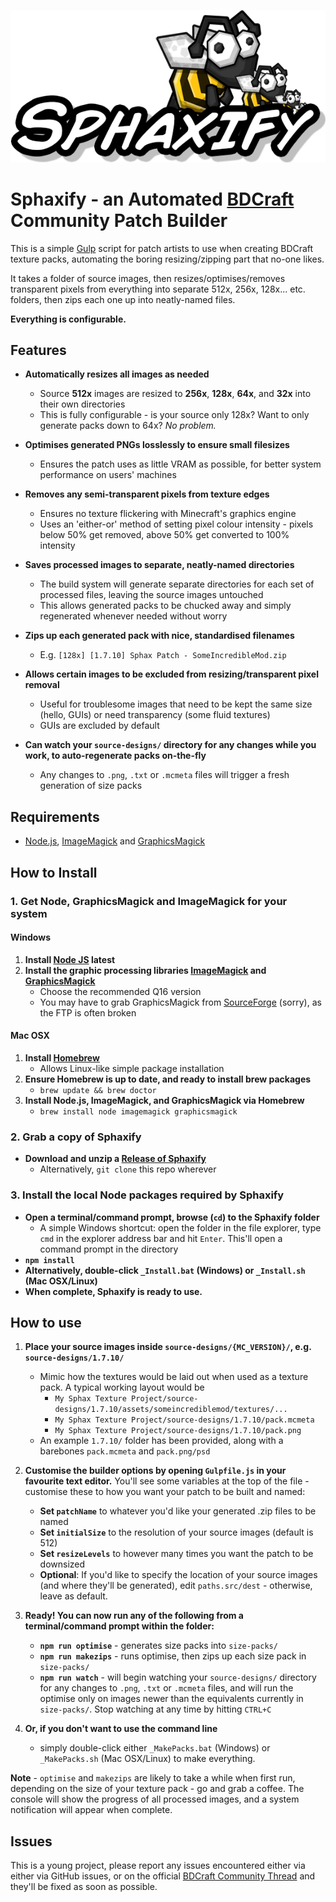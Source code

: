 ![Sphaxify logo](logo.png)

Sphaxify - an Automated [BDCraft](http://bdcraft.net/community/) Community Patch Builder
================================================================================
This is a simple [Gulp](http://gulpjs.com/) script for patch artists to use when creating BDCraft texture packs, automating the boring resizing/zipping part that no-one likes.

It takes a folder of source images, then resizes/optimises/removes transparent pixels from everything into separate 512x, 256x, 128x... etc. folders, then zips each one up into neatly-named files.

__Everything is configurable.__


Features
--------------------------------------------------------------------------------
- **Automatically resizes all images as needed**
    - Source **512x** images are resized to **256x**, **128x**, **64x**, and **32x** into their own directories
    - This is fully configurable - is your source only 128x? Want to only generate packs down to 64x? _No problem._

- **Optimises generated PNGs losslessly to ensure small filesizes**
    - Ensures the patch uses as little VRAM as possible, for better system performance on users' machines

- **Removes any semi-transparent pixels from texture edges**
    - Ensures no texture flickering with Minecraft's graphics engine
    - Uses an 'either-or' method of setting pixel colour intensity - pixels below 50% get removed, above 50% get converted to 100% intensity

- **Saves processed images to separate, neatly-named directories**
    - The build system will generate separate directories for each set of processed files, leaving the source images untouched
    - This allows generated packs to be chucked away and simply regenerated whenever needed without worry

- **Zips up each generated pack with nice, standardised filenames**
    - E.g. `[128x] [1.7.10] Sphax Patch - SomeIncredibleMod.zip`

- **Allows certain images to be excluded from resizing/transparent pixel removal**
    - Useful for troublesome images that need to be kept the same size (hello, GUIs) or need transparency (some fluid textures)
    - GUIs are excluded by default

- **Can watch your `source-designs/` directory for any changes while you work, to auto-regenerate packs on-the-fly**
    - Any changes to `.png`, `.txt` or `.mcmeta` files will trigger a fresh generation of size packs


Requirements
--------------------------------------------------------------------------------
- [Node.js](https://nodejs.org/en/), [ImageMagick](http://www.imagemagick.org/script/binary-releases.php#windows) and [GraphicsMagick](http://www.graphicsmagick.org/download.html)


How to Install
--------------------------------------------------------------------------------
### 1. Get Node, GraphicsMagick and ImageMagick for your system ###
#### Windows ####
1. **Install [Node JS](https://nodejs.org/en/) latest**
2. **Install the graphic processing libraries [ImageMagick](http://www.imagemagick.org/script/binary-releases.php#windows) and [GraphicsMagick](http://www.graphicsmagick.org/download.html)**
    - Choose the recommended Q16 version
    - You may have to grab GraphicsMagick from [SourceForge](https://sourceforge.net/projects/graphicsmagick/files/graphicsmagick-binaries/) (sorry), as the FTP is often broken

#### Mac OSX ####
1. **Install [Homebrew](http://brew.sh/)**
    - Allows Linux-like simple package installation
2. **Ensure Homebrew is up to date, and ready to install brew packages**
    - `brew update && brew doctor`
3. **Install Node.js, ImageMagick, and GraphicsMagick via Homebrew**
    - `brew install node imagemagick graphicsmagick`

### 2. Grab a copy of Sphaxify ###
- **Download and unzip a [Release of Sphaxify](https://github.com/GrumpyPirate/Sphaxify/releases/latest)**
    - Alternatively, `git clone` this repo wherever

### 3. Install the local Node packages required by Sphaxify ###
- **Open a terminal/command prompt, browse (`cd`) to the Sphaxify folder**
    - A simple Windows shortcut: open the folder in the file explorer, type `cmd` in the explorer address bar and hit `Enter`. This'll open a command prompt in the directory
- **`npm install`**
- **Alternatively, double-click `_Install.bat` (Windows) or `_Install.sh` (Mac OSX/Linux)**
- **When complete, Sphaxify is ready to use.**


How to use
--------------------------------------------------------------------------------
1. **Place your source images inside `source-designs/{MC_VERSION}/`, e.g. `source-designs/1.7.10/`**
    - Mimic how the textures would be laid out when used as a texture pack. A typical working layout would be
        - `My Sphax Texture Project/source-designs/1.7.10/assets/someincrediblemod/textures/...`
        - `My Sphax Texture Project/source-designs/1.7.10/pack.mcmeta`
        - `My Sphax Texture Project/source-designs/1.7.10/pack.png`
    - An example `1.7.10/` folder has been provided, along with a barebones `pack.mcmeta` and `pack.png/psd`

2. **Customise the builder options by opening `Gulpfile.js` in your favourite text editor.** You'll see some variables at the top of the file - customise these to how you want your patch to be built and named:
    - **Set `patchName`** to whatever you'd like your generated .zip files to be named
    - **Set `initialSize`** to the resolution of your source images (default is 512)
    - **Set `resizeLevels`** to however many times you want the patch to be downsized
    - **Optional**: If you'd like to specify the location of your source images (and where they'll be generated), edit `paths.src/dest` - otherwise, leave as default.

3. **Ready! You can now run any of the following from a terminal/command prompt within the folder:**
    - **`npm run optimise`** - generates size packs into `size-packs/`
    - **`npm run makezips`** - runs optimise, then zips up each size pack in `size-packs/`
    - **`npm run watch`** - will begin watching your `source-designs/` directory for any changes to `.png`, `.txt` or `.mcmeta` files, and will run the optimise only on images newer than the equivalents currently in `size-packs/`. Stop watching at any time by hitting `CTRL+C`

4. **Or, if you don't want to use the command line**
    - simply double-click either `_MakePacks.bat` (Windows) or `_MakePacks.sh` (Mac OSX/Linux) to make everything.

**Note** - `optimise` and `makezips` are likely to take a while when first run, depending on the size of your texture pack - go and grab a coffee. The console will show the progress of all processed images, and a system notification will appear when complete.


Issues
--------------------------------------------------------------------------------
This is a young project, please report any issues encountered either via either via GitHub issues, or on the official [BDCraft Community Thread](http://bdcraft.net/community/pbdc-patches-discuss/sphaxify-automated-bdcraft-patch-builder-t5230.html) and they'll be fixed as soon as possible.
